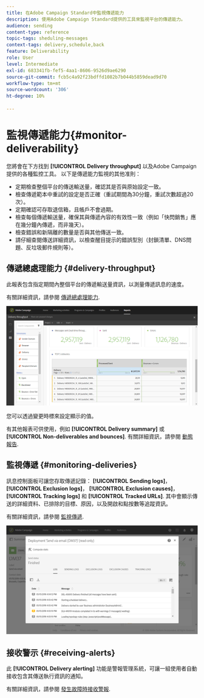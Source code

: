 ```yaml
---
title: 在Adobe Campaign Standard中監視傳遞能力
description: 使用Adobe Campaign Standard提供的工具來監視平台的傳遞能力。
audience: sending
content-type: reference
topic-tags: sheduling-messages
context-tags: delivery,schedule,back
feature: Deliverability
role: User
level: Intermediate
exl-id: 683341fb-fef5-4aa1-8606-9526d9ae6290
source-git-commit: fcb5c4a92f23bdffd1082b7b044b5859dead9d70
workflow-type: tm+mt
source-wordcount: '306'
ht-degree: 10%

---
```


# 監視傳遞能力{#monitor-deliverability}

您將會在下方找到 **[!UICONTROL Delivery throughput]** 以及Adobe Campaign提供的各種監控工具。 以下是傳遞能力監視的其他准則：
* 定期檢查整個平台的傳送輸送量，確認其是否與原始設定一致。
* 檢查傳遞範本中重試的設定是否正確（重試期間為30分鐘，重試次數超過20次）。
* 定期確認可存取退信箱，且帳戶不會過期。
* 檢查每個傳遞輸送量，確保其與傳遞內容的有效性一致（例如「快閃銷售」應在幾分鐘內傳遞，而非幾天）。
* 檢查錯誤和新隔離的數量是否與其他傳送一致。
* 請仔細查閱傳送詳細資訊，以檢查醒目提示的錯誤型別（封鎖清單、DNS問題、反垃圾郵件規則等）。

## 傳遞總處理能力 {#delivery-throughput}

此報表包含指定期間內整個平台的傳遞輸送量資訊，以測量傳遞訊息的速度。

有關詳細資訊，請參閱 [傳遞總處理能力](../../reporting/using/delivery-throughput.md).

![](assets/delivery_reports_1.png)

您可以透過變更時標來設定顯示的值。

有其他報表可供使用，例如 **[!UICONTROL Delivery summary]** 或 **[!UICONTROL Non-deliverables and bounces]**. 有關詳細資訊，請參閱 [動態報告](../../reporting/using/about-dynamic-reports.md).

## 監視傳遞 {#monitoring-deliveries}

訊息控制面板可讓您存取傳遞記錄： **[!UICONTROL Sending logs]**， **[!UICONTROL Exclusion logs]**， **[!UICONTROL Exclusion causes]**， **[!UICONTROL Tracking logs]** 和 **[!UICONTROL Tracked URLs]**. 其中會顯示傳送的詳細資料、已排除的目標、原因，以及開啟和點按數等追蹤資訊。

有關詳細資訊，請參閱 [監視傳遞](../../sending/using/monitoring-a-delivery.md).

![](assets/sending_delivery1.png)

## 接收警示 {#receiving-alerts}

此 **[!UICONTROL Delivery alerting]** 功能是警報管理系統，可讓一組使用者自動接收包含其傳送執行資訊的通知。

有關詳細資訊，請參閱 [發生故障時接收警報](../../sending/using/receiving-alerts-when-failures-happen.md).

<!--## External tools (#external-tools)

### Signal Spam {#signal-spam}

Signal Spam is a French service which offers anonymized feedback loop reporting for French ISPs (Orange, SFR).

This service allows you to follow the reputation of the French ISPs and track customers' activity evolution.

Signal Spam also provides direct complaints that end users log through a dedicated interface. Those complaints are then quarantined from the email address database.

### 250ok {#solution-250ok}

250ok is a monitoring solution which provides IP and domain denylists, as well as reputation indicators.

The information provided is real-time, which allows for a pro-active assistance. 250ok a complementary solution to the Adobe deliverability internal tools.-->
